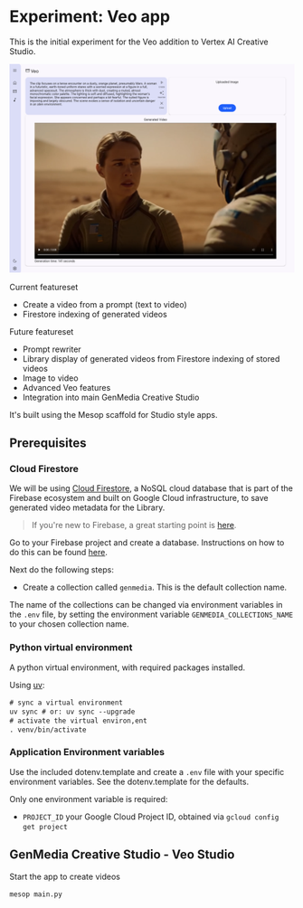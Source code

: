 # Experiment: Veo app

This is the initial experiment for the Veo addition to Vertex AI Creative Studio.

![](./assets/veo-app.png)


Current featureset
* Create a video from a prompt (text to video)
* Firestore indexing of generated videos

Future featureset

* Prompt rewriter
* Library display of generated videos from Firestore indexing of stored videos
* Image to video
* Advanced Veo features
* Integration into main GenMedia Creative Studio



It's built using the Mesop scaffold for Studio style apps.


## Prerequisites


### Cloud Firestore

We will be using [Cloud Firestore](https://firebase.google.com/docs/firestore), a NoSQL cloud database that is part of the Firebase ecosystem and built on Google Cloud infrastructure, to save generated video metadata for the Library.

> If you're new to Firebase, a great starting point is [here](https://firebase.google.com/docs/projects/learn-more#firebase-cloud-relationship).

Go to your Firebase project and create a database. Instructions on how to do this can be found [here](https://firebase.google.com/docs/firestore/quickstart).

Next do the following steps:

* Create a collection called `genmedia`. This is the default collection name. 

The name of the collections can be changed via environment variables in the `.env` file, by setting the environment variable `GENMEDIA_COLLECTIONS_NAME` to your chosen collection name.



### Python virtual environment

A python virtual environment, with required packages installed.

Using [uv](https://github.com/astral-sh/uv):

```
# sync a virtual environment
uv sync # or: uv sync --upgrade
# activate the virtual environ,ent
. venv/bin/activate
```

### Application Environment variables

Use the included dotenv.template and create a `.env` file with your specific environment variables. See the dotenv.template for the defaults.

Only one environment variable is required:

* `PROJECT_ID` your Google Cloud Project ID, obtained via `gcloud config get project`




## GenMedia Creative Studio - Veo Studio

Start the app to create videos

```
mesop main.py
```

